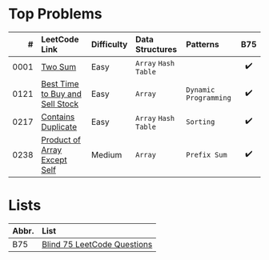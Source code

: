 # Top Problems

| #                                              | LeetCode Link                                                                                     | Difficulty | Data Structures      | Patterns              | B75                |
|-----:|:--------------------------------------------------------------------------------------------------|:-----------|:---------------------|:----------------------|:------------------:|
| 0001 | [Two Sum](https://leetcode.com/problems/two-sum/)                                                 | Easy       | `Array` `Hash Table` |                       | :heavy_check_mark: |
| 0121 | [Best Time to Buy and Sell Stock](https://leetcode.com/problems/best-time-to-buy-and-sell-stock/) | Easy       | `Array`              | `Dynamic Programming` | :heavy_check_mark: |
| 0217 | [Contains Duplicate](https://leetcode.com/problems/contains-duplicate/)                           | Easy       | `Array` `Hash Table` | `Sorting`             | :heavy_check_mark: |
| 0238 | [Product of Array Except Self](https://leetcode.com/problems/product-of-array-except-self/)       | Medium     | `Array`              | `Prefix Sum`          | :heavy_check_mark: |

# Lists

| Abbr.| List                                                                                                              |
|:-----|:------------------------------------------------------------------------------------------------------------------|
| B75  | [Blind 75 LeetCode Questions](https://leetcode.com/discuss/general-discussion/460599/blind-75-leetcode-questions) |